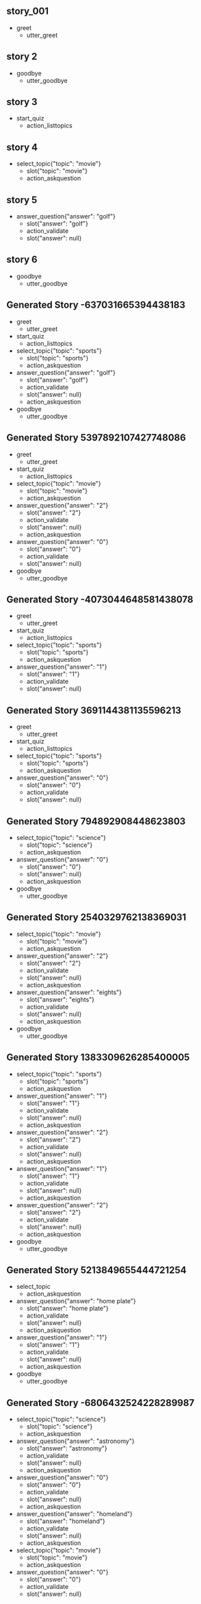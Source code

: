 ## story_001
* greet
   - utter_greet

## story 2
* goodbye
    - utter_goodbye

## story 3
* start_quiz
    - action_listtopics

## story 4
* select_topic{"topic": "movie"}
    - slot{"topic": "movie"}
    - action_askquestion

## story 5
* answer_question{"answer": "golf"}
    - slot{"answer": "golf"}
    - action_validate
    - slot{"answer": null}

## story 6
* goodbye
    - utter_goodbye

## Generated Story -637031665394438183
* greet
    - utter_greet
* start_quiz
    - action_listtopics
* select_topic{"topic": "sports"}
    - slot{"topic": "sports"}
    - action_askquestion
* answer_question{"answer": "golf"}
    - slot{"answer": "golf"}
    - action_validate
    - slot{"answer": null}
    - action_askquestion
* goodbye
    - utter_goodbye

## Generated Story 5397892107427748086
* greet
    - utter_greet
* start_quiz
    - action_listtopics
* select_topic{"topic": "movie"}
    - slot{"topic": "movie"}
    - action_askquestion
* answer_question{"answer": "2"}
    - slot{"answer": "2"}
    - action_validate
    - slot{"answer": null}
    - action_askquestion
* answer_question{"answer": "0"}
    - slot{"answer": "0"}
    - action_validate
    - slot{"answer": null}
* goodbye
    - utter_goodbye

## Generated Story -4073044648581438078
* greet
    - utter_greet
* start_quiz
    - action_listtopics
* select_topic{"topic": "sports"}
    - slot{"topic": "sports"}
    - action_askquestion
* answer_question{"answer": "1"}
    - slot{"answer": "1"}
    - action_validate
    - slot{"answer": null}

## Generated Story 3691144381135596213
* greet
    - utter_greet
* start_quiz
    - action_listtopics
* select_topic{"topic": "sports"}
    - slot{"topic": "sports"}
    - action_askquestion
* answer_question{"answer": "0"}
    - slot{"answer": "0"}
    - action_validate
    - slot{"answer": null}

## Generated Story 794892908448623803
* select_topic{"topic": "science"}
    - slot{"topic": "science"}
    - action_askquestion
* answer_question{"answer": "0"}
    - slot{"answer": "0"}
    - slot{"answer": null}
    - action_askquestion
* goodbye
    - utter_goodbye

## Generated Story 2540329762138369031
* select_topic{"topic": "movie"}
    - slot{"topic": "movie"}
    - action_askquestion
* answer_question{"answer": "2"}
    - slot{"answer": "2"}
    - action_validate
    - slot{"answer": null}
    - action_askquestion
* answer_question{"answer": "eights"}
    - slot{"answer": "eights"}
    - action_validate
    - slot{"answer": null}
    - action_askquestion
* goodbye
    - utter_goodbye


## Generated Story 1383309626285400005
* select_topic{"topic": "sports"}
    - slot{"topic": "sports"}
    - action_askquestion
* answer_question{"answer": "1"}
    - slot{"answer": "1"}
    - action_validate
    - slot{"answer": null}
    - action_askquestion
* answer_question{"answer": "2"}
    - slot{"answer": "2"}
    - action_validate
    - slot{"answer": null}
    - action_askquestion
* answer_question{"answer": "1"}
    - slot{"answer": "1"}
    - action_validate
    - slot{"answer": null}
    - action_askquestion
* answer_question{"answer": "2"}
    - slot{"answer": "2"}
    - action_validate
    - slot{"answer": null}
    - action_askquestion
* goodbye
    - utter_goodbye

## Generated Story 5213849655444721254
* select_topic
    - action_askquestion
* answer_question{"answer": "home plate"}
    - slot{"answer": "home plate"}
    - action_validate
    - slot{"answer": null}
    - action_askquestion
* answer_question{"answer": "1"}
    - slot{"answer": "1"}
    - action_validate
    - slot{"answer": null}
    - action_askquestion
* goodbye
    - utter_goodbye

## Generated Story -6806432524228289987
* select_topic{"topic": "science"}
    - slot{"topic": "science"}
    - action_askquestion
* answer_question{"answer": "astronomy"}
    - slot{"answer": "astronomy"}
    - action_validate
    - slot{"answer": null}
    - action_askquestion
* answer_question{"answer": "0"}
    - slot{"answer": "0"}
    - action_validate
    - slot{"answer": null}
    - action_askquestion
* answer_question{"answer": "homeland"}
    - slot{"answer": "homeland"}
    - action_validate
    - slot{"answer": null}
    - action_askquestion
* select_topic{"topic": "movie"}
    - slot{"topic": "movie"}
    - action_askquestion
* answer_question{"answer": "0"}
    - slot{"answer": "0"}
    - action_validate
    - slot{"answer": null}
    
